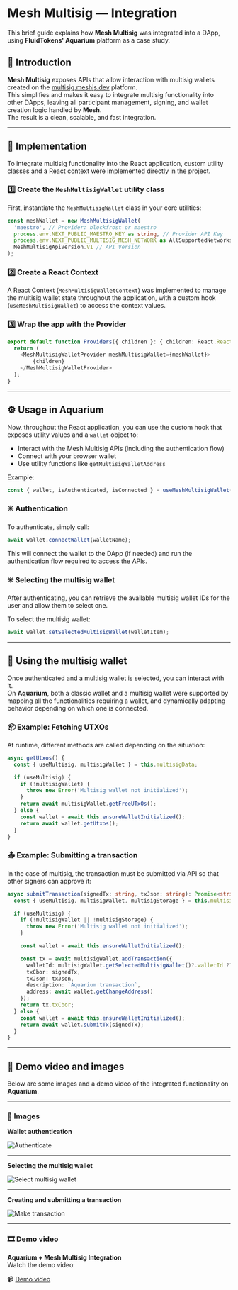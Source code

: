 # Mesh Multisig — Integration

This brief guide explains how **Mesh Multisig** was integrated into a DApp, using **FluidTokens' Aquarium** platform as a case study.

## 📌 Introduction

**Mesh Multisig** exposes APIs that allow interaction with multisig wallets created on the [multisig.meshjs.dev](http://multisig.meshjs.dev/) platform.  
This simplifies and makes it easy to integrate multisig functionality into other DApps, leaving all participant management, signing, and wallet creation logic handled by **Mesh**.  
The result is a clean, scalable, and fast integration.

---

## 🔧 Implementation

To integrate multisig functionality into the React application, custom utility classes and a React context were implemented directly in the project.

### 1️⃣ Create the `MeshMultisigWallet` utility class

First, instantiate the `MeshMultisigWallet` class in your core utilities:

```typescript
const meshWallet = new MeshMultisigWallet(
  'maestro', // Provider: blockfrost or maestro
  process.env.NEXT_PUBLIC_MAESTRO_KEY as string, // Provider API Key
  process.env.NEXT_PUBLIC_MULTISIG_MESH_NETWORK as AllSupportedNetworks, // MAINNET or TESTNET
  MeshMultisigApiVersion.V1 // API Version
);
```

### 2️⃣ Create a React Context

A React Context (`MeshMultisigWalletContext`) was implemented to manage the multisig wallet state throughout the application, with a custom hook (`useMeshMultisigWallet`) to access the context values.

### 3️⃣ Wrap the app with the Provider

```typescript
export default function Providers({ children }: { children: React.ReactNode }) {
  return (
    <MeshMultisigWalletProvider meshMultisigWallet={meshWallet}>
        {children}
    </MeshMultisigWalletProvider>
  );
}
```

---

## ⚙️ Usage in Aquarium

Now, throughout the React application, you can use the custom hook that exposes utility values and a `wallet` object to:
- Interact with the Mesh Multisig APIs (including the authentication flow)
- Connect with your browser wallet
- Use utility functions like `getMultisigWalletAddress`

Example:

```typescript
const { wallet, isAuthenticated, isConnected } = useMeshMultisigWallet();
```

### ✳️ Authentication

To authenticate, simply call:

```typescript
await wallet.connectWallet(walletName);
```

This will connect the wallet to the DApp (if needed) and run the authentication flow required to access the APIs.

### ✳️ Selecting the multisig wallet

After authenticating, you can retrieve the available multisig wallet IDs for the user and allow them to select one.

To select the multisig wallet:

```typescript
await wallet.setSelectedMultisigWallet(walletItem);
```

---

## 📝 Using the multisig wallet

Once authenticated and a multisig wallet is selected, you can interact with it.  
On **Aquarium**, both a classic wallet and a multisig wallet were supported by mapping all the functionalities requiring a wallet, and dynamically adapting behavior depending on which one is connected.

### 📦 Example: Fetching UTXOs

At runtime, different methods are called depending on the situation:

```typescript
async getUtxos() {
  const { useMultisig, multisigWallet } = this.multisigData;

  if (useMultisig) {
    if (!multisigWallet) {
      throw new Error('Multisig wallet not initialized');
    }
    return await multisigWallet.getFreeUTxOs();
  } else {
    const wallet = await this.ensureWalletInitialized();
    return await wallet.getUtxos();
  }
}
```

### 📤 Example: Submitting a transaction

In the case of multisig, the transaction must be submitted via API so that other signers can approve it:

```typescript
async submitTransaction(signedTx: string, txJson: string): Promise<string> {
  const { useMultisig, multisigWallet, multisigStorage } = this.multisigData;

  if (useMultisig) {
    if (!multisigWallet || !multisigStorage) {
      throw new Error('Multisig wallet not initialized');
    }

    const wallet = await this.ensureWalletInitialized();

    const tx = await multisigWallet.addTransaction({
      walletId: multisigWallet.getSelectedMultisigWallet()?.walletId ?? '',
      txCbor: signedTx,
      txJson: txJson,
      description: `Aquarium transaction`,
      address: await wallet.getChangeAddress()
    });
    return tx.txCbor;
  } else {
    const wallet = await this.ensureWalletInitialized();
    return await wallet.submitTx(signedTx);
  }
}
```

---

## 🎥 Demo video and images

Below are some images and a demo video of the integrated functionality on **Aquarium**.

---

### 📸 Images

**Wallet authentication**

![Authenticate](./images/authenticate.png)

---

**Selecting the multisig wallet**

![Select multisig wallet](./images/selectWallet.png)

---

**Creating and submitting a transaction**

![Make transaction](./images/makeTransaction.png)

---

### 🎞️ Demo video

**Aquarium + Mesh Multisig Integration**  
Watch the demo video:

📹 [Demo video](./video/aquarium.mov)
